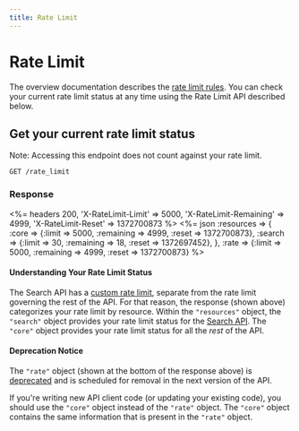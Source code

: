 ```yaml
---
title: Rate Limit
---
```


# Rate Limit

The overview documentation describes the [rate limit rules](/v3/#rate-limiting).
You can check your current rate limit status at any time using the Rate Limit
API described below.

## Get your current rate limit status

Note: Accessing this endpoint does not count against your rate limit.

    GET /rate_limit

### Response

<%=
  headers 200,
    'X-RateLimit-Limit'     => 5000,
    'X-RateLimit-Remaining' => 4999,
    'X-RateLimit-Reset'     => 1372700873
%>
<%=
  json :resources => {
      :core   => {:limit => 5000, :remaining => 4999, :reset => 1372700873},
      :search => {:limit => 30,   :remaining => 18,   :reset => 1372697452},
    },
    :rate => {:limit => 5000, :remaining => 4999, :reset => 1372700873}
%>
<br>

#### Understanding Your Rate Limit Status

The Search API has a [custom rate limit](/v3/search/#rate-limit), separate from
the rate limit governing the rest of the API. For that reason, the response
(shown above) categorizes your rate limit by resource. Within the `"resources"`
object, the `"search"` object provides your rate limit status for the
[Search API](/v3/search). The `"core"` object provides your rate limit status for
all the _rest_ of the API.

#### Deprecation Notice

The `"rate"` object (shown at the bottom of the response above) is
[deprecated](/v3/versions/#v3-deprecations) and is scheduled for removal in the next
version of the API.

If you're writing new API client code (or updating your existing code), you
should use the `"core"` object instead of the `"rate"` object. The `"core"` object
contains the same information that is present in the `"rate"` object.
